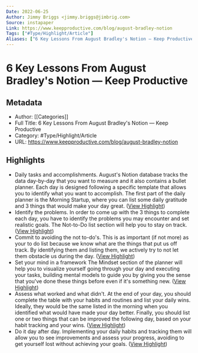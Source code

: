 ```yaml
---
Date: 2022-06-25
Author: Jimmy Briggs <jimmy.briggs@jimbrig.com>
Source: instapaper
Link: https://www.keepproductive.com/blog/august-bradley-notion
Tags: ["#Type/Highlight/Article"]
Aliases: ["6 Key Lessons From August Bradley's Notion — Keep Productive", "6 Key Lessons From August Bradley's Notion — Keep Productive"]
---
```

# 6 Key Lessons From August Bradley's Notion — Keep Productive

## Metadata
- Author: [[Categories]]
- Full Title: 6 Key Lessons From August Bradley's Notion — Keep Productive
- Category: #Type/Highlight/Article
- URL: https://www.keepproductive.com/blog/august-bradley-notion

## Highlights
- Daily tasks and accomplishments. August's Notion database tracks the data day-by-day that you want to measure and it also contains a bullet planner. Each day is designed following a specific template that allows you to identify what you want to accomplish. The first part of the daily planner is the Morning Startup, where you can list some daily gratitude and 3 things that would make your day great. ([View Highlight](https://instapaper.com/read/1481399974/18722172))
- Identify the problems. In order to come up with the 3 things to complete each day, you have to identify the problems you may encounter and set realistic goals. The Not-to-Do list section will help you to stay on track. ([View Highlight](https://instapaper.com/read/1481399974/18722174))
- Commit to avoiding the not to-do's. This is as important (if not more) as your to do list because we know what are the things that put us off track. By identifying them and listing them, we actively try to not let them obstacle us during the day. ([View Highlight](https://instapaper.com/read/1481399974/18722175))
- Set your mind in a framework The Mindset section of the planner will help you to visualize yourself going through your day and executing your tasks, building mental models to guide you by giving you the sense that you've done these things before even if it's something new. ([View Highlight](https://instapaper.com/read/1481399974/18722176))
- Assess what worked and what didn't. At the end of your day, you should complete the table with your habits and routines and list your daily wins. Ideally, they would be the same listed in the morning when you identified what would have made your day better. Finally, you should list one or two things that can be improved the following day, based on your habit tracking and your wins. ([View Highlight](https://instapaper.com/read/1481399974/18722177))
- Do it day after day. Implementing your daily habits and tracking them will allow you to see improvements and assess your progress, avoiding to get yourself lost without achieving your goals. ([View Highlight](https://instapaper.com/read/1481399974/18722178))
